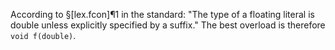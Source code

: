 According to §[lex.fcon]¶1 in the standard: "The type of a floating literal is double unless explicitly specified by a suffix."
The best overload is therefore `void f(double)`.
